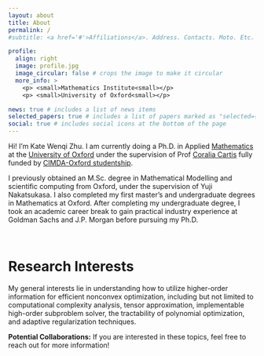 ```yaml
---
layout: about
title: About
permalink: /
#subtitle: <a href='#'>Affiliations</a>. Address. Contacts. Moto. Etc.

profile:
  align: right
  image: profile.jpg
  image_circular: false # crops the image to make it circular
  more_info: >
    <p> <small>Mathematics Institute<small></p>
    <p> <small>University of Oxford<small></p>

news: true # includes a list of news items
selected_papers: true # includes a list of papers marked as "selected={true}"
social: true # includes social icons at the bottom of the page
---
```


Hi! I’m Kate Wenqi Zhu. I am currently doing a Ph.D. in Applied [Mathematics](https://www.maths.ox.ac.uk/groups/numerical-analysis) at the [University of Oxford](https://www.maths.ox.ac.uk/) under the supervision of Prof [Coralia Cartis](https://www.maths.ox.ac.uk/people/coralia.cartis) fully funded by [CIMDA-Oxford studentship](https://cimda-oxford.datasig.ac.uk/team).

I previously obtained an M.Sc. degree in Mathematical Modelling and scientific computing from Oxford, under the supervision of Yuji Nakatsukasa. I also completed my first master’s and undergraduate degrees in Mathematics at Oxford. After completing my undergraduate degree, I took an academic career break to gain practical industry experience at Goldman Sachs and J.P. Morgan before pursuing my Ph.D.

&nbsp;
&nbsp;

**Research Interests**
======
My general interests lie in understanding how to utilize higher-order information for efficient nonconvex optimization, including but not limited to computational complexity analysis, tensor approximation, implementable high-order subproblem solver, the tractability of polynomial optimization, and adaptive regularization techniques. 

**Potential Collaborations:** If you are interested in these topics, feel free to reach out for more information!

&nbsp;
&nbsp;




